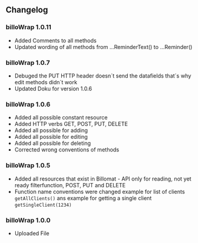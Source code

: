 ## Changelog

### billoWrap 1.0.11

* Added Comments to all methods
* Updated wording of all methods from ...ReminderText() to ...Reminder()

### billoWrap 1.0.7

* Debuged the PUT HTTP header doesn´t send the datafields that´s why edit methods didn´t work
* Updated Doku for version 1.0.6

### billoWrap 1.0.6

* Added all possible constant resource
* Added HTTP verbs GET, POST, PUT, DELETE
* Added all possible for adding
* Added all possible for editing
* Added all possible for deleting
* Corrected wrong conventions of methods

### billoWrap 1.0.5

* Added all resources that exist in Billomat - API only for reading, not yet ready filterfunction, POST, PUT and DELETE
* Function name conventions were changed example for list of clients `getAllClients()` ans example for getting a single client `getSingleClient(1234)`

### billoWrap 1.0.0 

* Uploaded File
